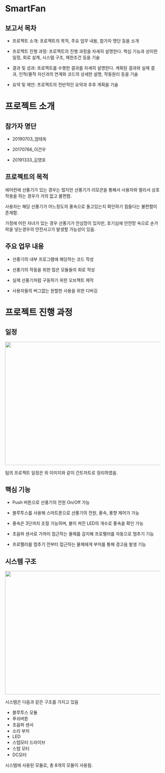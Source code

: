 # SmartFan

## 보고서 목차

* 프로젝트 소개: 프로젝트의 목적, 주요 업무 내용, 참가자 명단 등을 소개

* 프로젝트 진행 과정: 프로젝트의 진행 과정을 자세히 설명한다. 핵심 기능과 상이한 일정, 회로 설계, 시스템 구조, 제한조건 등을 기술

* 결과 및 성과: 프로젝트를 수행한 결과를 자세히 설명한다. 계획된 결과와 실제 결과, 인적/물적 자산과의 연계와 코드의 상세한 설명, 작동원리 등을 기술 

* 요약 및 제안: 프로젝트의 전반적인 요약과 추후 계획을 기술

# 프로젝트 소개

## 참가자 명단

* 20190703_엄태욱

* 20170766_이건우

* 20191333_김영호

## 프로젝트의 목적

에어컨에 선풍기가 있는 경우는 많지만 선풍기가 리모콘을 통해서 사용자와 멀리서 상호 작용을 하는 경우가 거의 없고 불편함.

사용자는 해당 선풍기가 어느정도의 풍속으로 돌고있는지 확인하기 힘들다는 불편함이 존재함.

가정에 어린 자녀가 있는 경우 선풍기가 안심망이 있지만, 호기심에 안전망 속으로 손가락을 넣는경우의 안전사고가 발생할 가능성이 있음.


## 주요 업무 내용

* 선풍기의 내부 프로그램에 해당하는 코드 작성

* 선풍기의 작동을 위한 많은 모듈들의 회로 작성 

* 실제 선풍기처럼 구동하기 위한 오브젝트 제작

* 사용자들의 버그없는 원할한 사용을 위한 디버깅

# 프로젝트 진행 과정

## 일정 

<center><img src="https://user-images.githubusercontent.com/92018822/208082204-2ec02b48-26b1-4230-9312-4749692603b3.png" width="600" height="400"></center>

팀의 프로젝트 일정은 위 이미지와 같이 간트차트로 정리하였음.

## 핵심 기능


* Push 버튼으로 선풍기의 전원 On/Off 가능

* 블루투스를 사용해 스마트폰으로 선풍기의 전원, 풍속, 풍향 제어가 가능

* 풍속은 3단까지 조절 가능하며, 불이 켜진 LED의 개수로 풍속을 확인 가능

* 초음파 센서로 가까이 접근하는 물체를 감지해 프로펠러를 자동으로 멈추기 기능

* 프로펠러를 멈추기 전부터 접근하는 물체에게 부저를 통해 경고음 발생 기능

## 시스템 구조

<center><img src="https://user-images.githubusercontent.com/92018822/208086434-f8dd63bd-407b-40d1-b035-a9a64ed67690.png" width="800" height="400"></center>

시스템은 다음과 같은 구조를 가지고 있음

* 블루투스 모듈
* 푸쉬버튼
* 초음파 센서
* 소리 부저
* LED
* 스텝모터 드라이브
* 스텝 모터
* DC모터 

시스템에 사용된 모듈로, 총 8개의 모듈이 사용됨.



